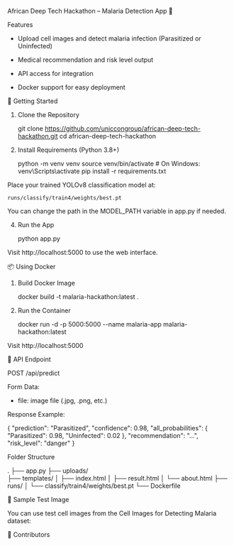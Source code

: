 African Deep Tech Hackathon – Malaria Detection App 🦟

Features

- Upload cell images and detect malaria infection (Parasitized or Uninfected)

- Medical recommendation and risk level output
- API access for integration
- Docker support for easy deployment

🚀 Getting Started

1. Clone the Repository

    git clone https://github.com/uniccongroup/african-deep-tech-hackathon.git
    cd african-deep-tech-hackathon

2. Install Requirements (Python 3.8+)

    python -m venv venv
    source venv/bin/activate  # On Windows: venv\Scripts\activate
    pip install -r requirements.txt



Place your trained YOLOv8 classification model at:

    runs/classify/train4/weights/best.pt

You can change the path in the MODEL_PATH variable in app.py if needed.

4. Run the App

    python app.py

Visit http://localhost:5000 to use the web interface.

📦 Using Docker

1. Build Docker Image

    docker build -t malaria-hackathon:latest .

2. Run the Container

    docker run -d -p 5000:5000 --name malaria-app malaria-hackathon:latest

Visit http://localhost:5000

🧠 API Endpoint

POST /api/predict

Form Data:
- file: image file (.jpg, .png, etc.)

Response Example:

{
  "prediction": "Parasitized",
  "confidence": 0.98,
  "all_probabilities": {
    "Parasitized": 0.98,
    "Uninfected": 0.02
  },
  "recommendation": "...",
  "risk_level": "danger"
}

Folder Structure

.
├── app.py
├── uploads/            
├── templates/
│   ├── index.html
│   ├── result.html
│   └── about.html
├── runs/
│   └── classify/train4/weights/best.pt
└── Dockerfile

🧪 Sample Test Image

You can use test cell images from the Cell Images for Detecting Malaria dataset:


🤝 Contributors

